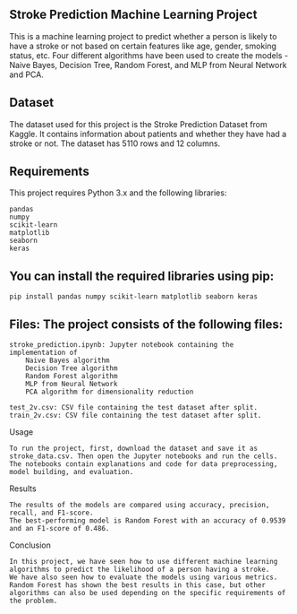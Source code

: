 ## Stroke Prediction Machine Learning Project
This is a machine learning project to predict whether a person is likely to have a stroke or not based on certain features like age, gender, smoking status, etc. Four different algorithms have been used to create the models - Naive Bayes, Decision Tree, Random Forest, and MLP from Neural Network and PCA.

## Dataset
The dataset used for this project is the Stroke Prediction Dataset from Kaggle. It contains information about patients and whether they have had a stroke or not. The dataset has 5110 rows and 12 columns.

## Requirements
This project requires Python 3.x and the following libraries:

    pandas
    numpy
    scikit-learn
    matplotlib
    seaborn
    keras

## You can install the required libraries using pip:

    pip install pandas numpy scikit-learn matplotlib seaborn keras

## Files: The project consists of the following files:

    stroke_prediction.ipynb: Jupyter notebook containing the implementation of 
        Naive Bayes algorithm
        Decision Tree algorithm
        Random Forest algorithm
        MLP from Neural Network 
        PCA algorithm for dimensionality reduction
        
    test_2v.csv: CSV file containing the test dataset after split.
    train_2v.csv: CSV file containing the test dataset after split.

Usage

    To run the project, first, download the dataset and save it as stroke_data.csv. Then open the Jupyter notebooks and run the cells. 
    The notebooks contain explanations and code for data preprocessing, model building, and evaluation.

Results

    The results of the models are compared using accuracy, precision, recall, and F1-score. 
    The best-performing model is Random Forest with an accuracy of 0.9539 and an F1-score of 0.486.

Conclusion

    In this project, we have seen how to use different machine learning algorithms to predict the likelihood of a person having a stroke. 
    We have also seen how to evaluate the models using various metrics. 
    Random Forest has shown the best results in this case, but other algorithms can also be used depending on the specific requirements of the problem.
